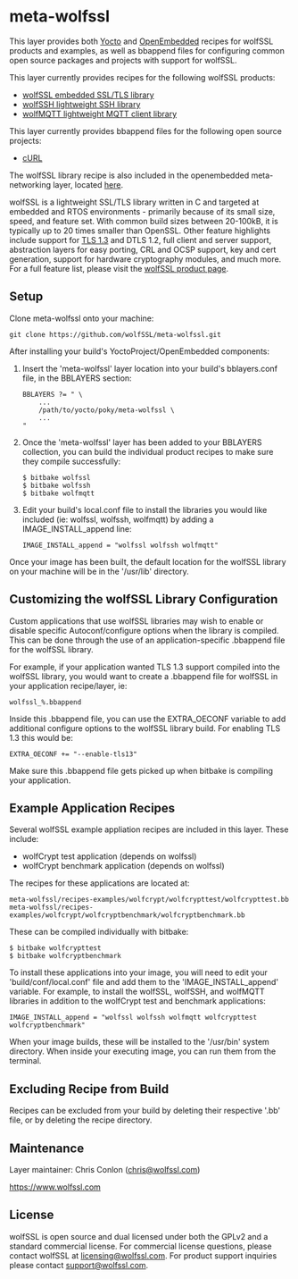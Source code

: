 meta-wolfssl
==========

This layer provides both [Yocto](https://www.yoctoproject.org/) and [OpenEmbedded](http://www.openembedded.org/wiki/Main_Page) recipes for wolfSSL products
and examples, as well as bbappend files for configuring common open source
packages and projects with support for wolfSSL.

This layer currently provides recipes for the following wolfSSL products:

- [wolfSSL embedded SSL/TLS library](https://www.wolfssl.com/products/wolfssl/)
- [wolfSSH lightweight SSH library](https://www.wolfssl.com/products/wolfssh/)
- [wolfMQTT lightweight MQTT client library](https://www.wolfssl.com/products/wolfmqtt/)

This layer currently provides bbappend files for the following open source
projects:

- [cURL](https://layers.openembedded.org/layerindex/recipe/5765/)

The wolfSSL library recipe is also included in the openembedded
meta-networking layer, located [here](
https://github.com/openembedded/meta-openembedded/blob/master/meta-networking/recipes-connectivity/wolfssl/wolfssl_3.14.4.bb).

wolfSSL is a lightweight SSL/TLS library written in C and targeted at embedded
and RTOS environments - primarily because of its small size, speed, and
feature set. With common build sizes between 20-100kB, it is typically up to
20 times smaller than OpenSSL. Other feature highlights include support for
[TLS 1.3](https://www.wolfssl.com/tls13) and DTLS 1.2, full client and server support, abstraction layers for
easy porting, CRL and OCSP support, key and cert generation, support for
hardware cryptography modules, and much more. For a full feature list, please
visit the [wolfSSL product page](https://www.wolfssl.com/products/wolfssl/).

Setup
-----

Clone meta-wolfssl onto your machine:

```
git clone https://github.com/wolfSSL/meta-wolfssl.git
```

After installing your build's YoctoProject/OpenEmbedded components:

1. Insert the 'meta-wolfssl' layer location into your build's bblayers.conf
   file, in the BBLAYERS section:

   ```
   BBLAYERS ?= " \
       ...
       /path/to/yocto/poky/meta-wolfssl \
       ...
   "
   ```

2. Once the 'meta-wolfssl' layer has been added to your BBLAYERS collection,
   you can build the individual product recipes to make sure they compile
   successfully:

   ```
   $ bitbake wolfssl
   $ bitbake wolfssh
   $ bitbake wolfmqtt
   ```

2. Edit your build's local.conf file to install the libraries you would like
   included (ie: wolfssl, wolfssh, wolfmqtt) by adding a IMAGE_INSTALL_append
   line:

    ```
    IMAGE_INSTALL_append = "wolfssl wolfssh wolfmqtt"
    ```

Once your image has been built, the default location for the wolfSSL library
on your machine will be in the '/usr/lib' directory.

Customizing the wolfSSL Library Configuration
---------------------------------------------

Custom applications that use wolfSSL libraries may wish to enable or disable
specific Autoconf/configure options when the library is compiled. This can be
done through the use of an application-specific .bbappend file for the wolfSSL
library.

For example, if your application wanted TLS 1.3 support compiled into the
wolfSSL library, you would want to create a .bbappend file for wolfSSL in
your application recipe/layer, ie:

```
wolfssl_%.bbappend
```

Inside this .bbappend file, you can use the EXTRA_OECONF variable to add
additional configure options to the wolfSSL library build.  For enabling
TLS 1.3 this would be:

```
EXTRA_OECONF += "--enable-tls13"
```

Make sure this .bbappend file gets picked up when bitbake is compiling your
application.

Example Application Recipes
---------------------------

Several wolfSSL example appliation recipes are included in this layer. These
include:

- wolfCrypt test application      (depends on wolfssl)
- wolfCrypt benchmark application (depends on wolfssl)

The recipes for these applications are located at:

```
meta-wolfssl/recipes-examples/wolfcrypt/wolfcrypttest/wolfcrypttest.bb
meta-wolfssl/recipes-examples/wolfcrypt/wolfcryptbenchmark/wolfcryptbenchmark.bb
```

These can be compiled individually with bitbake:

```
$ bitbake wolfcrypttest
$ bitbake wolfcryptbenchmark
```

To install these applications into your image, you will need to edit your
'build/conf/local.conf' file and add them to the 'IMAGE_INSTALL_append'
variable. For example, to install the wolfSSL, wolfSSH, and wolfMQTT libraries
in addition to the wolfCrypt test and benchmark applications:

```
IMAGE_INSTALL_append = "wolfssl wolfssh wolfmqtt wolfcrypttest wolfcryptbenchmark"
```

When your image builds, these will be installed to the '/usr/bin' system
directory. When inside your executing image, you can run them from the
terminal.

Excluding Recipe from Build
---------------------------

Recipes can be excluded from your build by deleting their respective
'.bb' file, or by deleting the recipe directory.

Maintenance
-----------

Layer maintainer: Chris Conlon (<chris@wolfssl.com>)

https://www.wolfssl.com

License
-------

wolfSSL is open source and dual licensed under both the GPLv2
and a standard commercial license. For commercial license
questions, please contact wolfSSL at licensing@wolfssl.com. For product
support inquiries please contact support@wolfssl.com.

